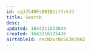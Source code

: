 ```yaml
---
id: cqJJ540FsB8IBUitfrkJJ
title: Search
desc: ''
updated: 1644211833844
created: 1643216125436
airtableId: recNzwrBcSE3KUhH2
---
```


